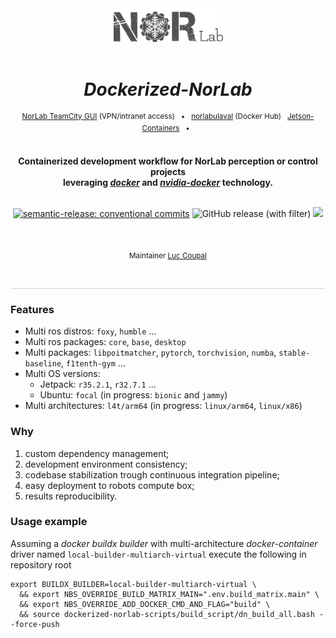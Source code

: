 <div align="center">

[//]: # ( ==== Logo ================================================== )
<br>
<br>
<a href="https://norlab.ulaval.ca">
    <picture>
      <source media="(prefers-color-scheme: dark)" srcset="/visual/norlab_logo_acronym_light.png">
      <source media="(prefers-color-scheme: light)" srcset="/visual/norlab_logo_acronym_dark.png">
      <img alt="Shows an the dark NorLab logo in light mode and light NorLab logo in dark mode." src="/visual/norlab_logo_acronym_dark.png" width="175">
    </picture>
</a>
<br>
<br>

[//]: # ( ==== Title ================================================= )
# _Dockerized-NorLab_


[//]: # ( ==== Hyperlink ============================================= )
<sup>
<a href="http://132.203.26.125:8111">NorLab TeamCity GUI</a>
(VPN/intranet access) &nbsp; • &nbsp;
<a href="https://hub.docker.com/repositories/norlabulaval">norlabulaval</a>
(Docker Hub) &nbsp;
<a href="https://github.com/dusty-nv/jetson-containers">Jetson-Containers</a> 
&nbsp; • &nbsp;
</sup>
<br>
<br>

[//]: # ( ==== Description =========================================== )

**Containerized development workflow for NorLab perception or control projects
<br>
leveraging [_docker_](https://www.docker.com) and [_nvidia-docker_](https://github.com/NVIDIA/nvidia-docker)
technology.**
<br>
<br>

[//]: # ( ==== Badges ================================================ )

[![semantic-release: conventional commits](https://img.shields.io/badge/semantic--release-conventional_commits-453032?logo=semantic-release)](https://github.com/semantic-release/semantic-release)
<img alt="GitHub release (with filter)" src="https://img.shields.io/github/v/release/norlab-ulaval/dockerized-norlab">
<a href="http://132.203.26.125:8111"><img src="https://img.shields.io/static/v1?label=JetBrains TeamCity&message=CI/CD&color=green?style=plastic&logo=teamcity" /></a>

[//]: # (Dockerhub image badge)
[//]: # (<a href="https://hub.docker.com/repository/docker/norlabulaval/dn-dependencies/"> <img alt="Docker Image Version &#40;latest semver&#41;" src="https://img.shields.io/docker/v/norlabulaval/dn-dependencies?logo=docker&label=dn-dependencies"> </a>)
[//]: # (<a href="https://hub.docker.com/repository/docker/norlabulaval/dn-control-deep-rl/"> <img alt="Docker Image Version &#40;latest semver&#41;" src="https://img.shields.io/docker/v/norlabulaval/dn-control-deep-rl?logo=docker&label=dn-control-deep-rl"> </a>)



<br>

[//]: # ( ==== Maintainer ============================================ )
<sub>
Maintainer <a href="https://redleader962.github.io">Luc Coupal</a>
</sub>

<br>
<hr style="color:lightgray;background-color:lightgray">
</div>


[//]: # ( ==== Body ================================================== )

### Features
- Multi ros distros: `foxy`, `humble` ...
- Multi ros packages: `core`, `base`, `desktop`
- Multi packages: `libpoitmatcher`, `pytorch`, `torchvision`, `numba`, `stable-baseline`, `f1tenth-gym` ...
- Multi OS versions:
  - Jetpack: `r35.2.1`, `r32.7.1` ...
  - Ubuntu: `focal` (in progress: `bionic` and `jammy`)
- Multi architectures: `l4t/arm64` (in progress: `linux/arm64`, `linux/x86`)
 
### Why
1. custom dependency management; 
2. development environment consistency; 
3. codebase stabilization trough continuous integration pipeline;
4. easy deployment to robots compute box;
5. results reproducibility.
 

### Usage example
Assuming a _docker buildx builder_ with multi-architecture _docker-container_ driver named `local-builder-multiarch-virtual`
execute the following in repository root
```shell
export BUILDX_BUILDER=local-builder-multiarch-virtual \
  && export NBS_OVERRIDE_BUILD_MATRIX_MAIN=".env.build_matrix.main" \
  && export NBS_OVERRIDE_ADD_DOCKER_CMD_AND_FLAG="build" \
  && source dockerized-norlab-scripts/build_script/dn_build_all.bash --force-push

```
